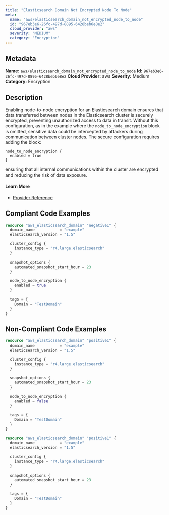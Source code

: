 ```yaml
---
title: "Elasticsearch Domain Not Encrypted Node To Node"
meta:
  name: "aws/elasticsearch_domain_not_encrypted_node_to_node"
  id: "967eb3e6-26fc-497d-8895-6428beb6e8e2"
  cloud_provider: "aws"
  severity: "MEDIUM"
  category: "Encryption"
---
```

## Metadata
**Name:** `aws/elasticsearch_domain_not_encrypted_node_to_node`
**Id:** `967eb3e6-26fc-497d-8895-6428beb6e8e2`
**Cloud Provider:** aws
**Severity:** Medium
**Category:** Encryption
## Description
Enabling node-to-node encryption for an Elasticsearch domain ensures that data transferred between nodes in the Elasticsearch cluster is securely encrypted, preventing unauthorized access to data in transit. Without this configuration, as in the example where the `node_to_node_encryption` block is omitted, sensitive data could be intercepted by attackers during communication between cluster nodes. The secure configuration requires adding the block:

```
node_to_node_encryption {
  enabled = true
}
```

ensuring that all internal communications within the cluster are encrypted and reducing the risk of data exposure.

#### Learn More

 - [Provider Reference](https://registry.terraform.io/providers/hashicorp/aws/latest/docs/resources/elasticsearch_domain#node_to_node_encryption)


## Compliant Code Examples
```terraform
resource "aws_elasticsearch_domain" "negative1" {
  domain_name           = "example"
  elasticsearch_version = "1.5"

  cluster_config {
    instance_type = "r4.large.elasticsearch"
  }

  snapshot_options {
    automated_snapshot_start_hour = 23
  }

  node_to_node_encryption {
    enabled = true
  }

  tags = {
    Domain = "TestDomain"
  }
}

```
## Non-Compliant Code Examples
```terraform
resource "aws_elasticsearch_domain" "positive1" {
  domain_name           = "example"
  elasticsearch_version = "1.5"

  cluster_config {
    instance_type = "r4.large.elasticsearch"
  }

  snapshot_options {
    automated_snapshot_start_hour = 23
  }

  node_to_node_encryption {
    enabled = false
  }

  tags = {
    Domain = "TestDomain"
  }
}

```

```terraform
resource "aws_elasticsearch_domain" "positive1" {
  domain_name           = "example"
  elasticsearch_version = "1.5"

  cluster_config {
    instance_type = "r4.large.elasticsearch"
  }

  snapshot_options {
    automated_snapshot_start_hour = 23
  }

  tags = {
    Domain = "TestDomain"
  }
}

```